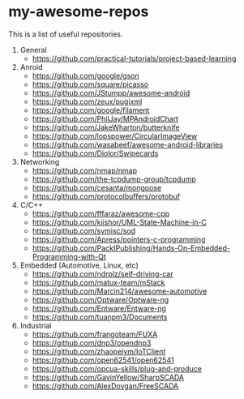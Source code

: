 # my-awesome-repos
This is a list of useful repositories.

1. General
   - https://github.com/practical-tutorials/project-based-learning 
2. Anroid
   - https://github.com/google/gson
   - https://github.com/square/picasso
   - https://github.com/JStumpp/awesome-android
   - https://github.com/zeux/pugixml
   - https://github.com/google/filament
   - https://github.com/PhilJay/MPAndroidChart
   - https://github.com/JakeWharton/butterknife
   - https://github.com/lopspower/CircularImageView
   - https://github.com/wasabeef/awesome-android-libraries
   - https://github.com/Diolor/Swipecards
3. Networking
   - https://github.com/nmap/nmap
   - https://github.com/the-tcpdump-group/tcpdump
   - https://github.com/cesanta/mongoose
   - https://github.com/protocolbuffers/protobuf
4. C/C++
   - https://github.com/fffaraz/awesome-cpp
   - https://github.com/kiishor/UML-State-Machine-in-C
   - https://github.com/symisc/sod
   - https://github.com/Apress/pointers-c-programming
   - https://github.com/PacktPublishing/Hands-On-Embedded-Programming-with-Qt
5. Embedded (Automotive, Linux, etc)
   - https://github.com/ndrplz/self-driving-car
   - https://github.com/matux-team/mStack
   - https://github.com/Marcin214/awesome-automotive
   - https://github.com/Optware/Optware-ng
   - https://github.com/Entware/Entware-ng
   - https://github.com/tuanpm3/Documents
6. Industrial
   - https://github.com/frangoteam/FUXA
   - https://github.com/dnp3/opendnp3
   - https://github.com/zhaopeiym/IoTClient
   - https://github.com/open62541/open62541
   - https://github.com/opcua-skills/plug-and-produce
   - https://github.com/GavinYellow/SharpSCADA
   - https://github.com/AlexDovgan/FreeSCADA
